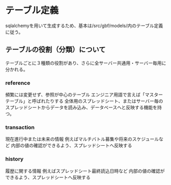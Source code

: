 # テーブル定義

sqlalchemyを用いて生成するため、基本は/src/gbf/models/内のテーブル定義に従う。

## テーブルの役割（分類）について

テーブルごとに３種類の役割があり、さらに全サーバー共通用・サーバー毎用に分かれる。

### reference

頻繁には変更せず、参照が中心のテーブル
エンジニア用語で言えば「マスターテーブル」と呼ばれたりする
全体用のスプレッドシート、またはサーバー毎のスプレッドシートからデータを読み込み、データベースへと反映する機能を持つ。

### transaction

現在進行中または未来の情報
例えばマルチバトル募集や将来のスケジュールなど
内部の値の確認ができるよう、スプレッドシートへ反映する

### history

履歴に関する情報
例えばスプレッドシート最終読込日時など
内部の値の確認ができるよう、スプレッドシートへ反映する
